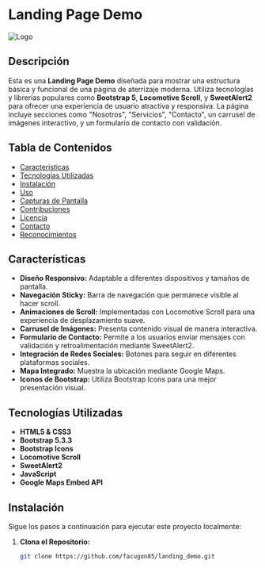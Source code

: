 # Landing Page Demo

![Logo](https://placehold.co/250x250?text=logo)

## Descripción

Esta es una **Landing Page Demo** diseñada para mostrar una estructura básica y funcional de una página de aterrizaje moderna. Utiliza tecnologías y librerías populares como **Bootstrap 5**, **Locomotive Scroll**, y **SweetAlert2** para ofrecer una experiencia de usuario atractiva y responsiva. La página incluye secciones como "Nosotros", "Servicios", "Contacto", un carrusel de imágenes interactivo, y un formulario de contacto con validación.

## Tabla de Contenidos

- [Características](#características)
- [Tecnologías Utilizadas](#tecnologías-utilizadas)
- [Instalación](#instalación)
- [Uso](#uso)
- [Capturas de Pantalla](#capturas-de-pantalla)
- [Contribuciones](#contribuciones)
- [Licencia](#licencia)
- [Contacto](#contacto)
- [Reconocimientos](#reconocimientos)

## Características

- **Diseño Responsivo:** Adaptable a diferentes dispositivos y tamaños de pantalla.
- **Navegación Sticky:** Barra de navegación que permanece visible al hacer scroll.
- **Animaciones de Scroll:** Implementadas con Locomotive Scroll para una experiencia de desplazamiento suave.
- **Carrusel de Imágenes:** Presenta contenido visual de manera interactiva.
- **Formulario de Contacto:** Permite a los usuarios enviar mensajes con validación y retroalimentación mediante SweetAlert2.
- **Integración de Redes Sociales:** Botones para seguir en diferentes plataformas sociales.
- **Mapa Integrado:** Muestra la ubicación mediante Google Maps.
- **Iconos de Bootstrap:** Utiliza Bootstrap Icons para una mejor presentación visual.

## Tecnologías Utilizadas

- **HTML5 & CSS3**
- **Bootstrap 5.3.3**
- **Bootstrap Icons**
- **Locomotive Scroll**
- **SweetAlert2**
- **JavaScript**
- **Google Maps Embed API**

## Instalación

Sigue los pasos a continuación para ejecutar este proyecto localmente:

1. **Clona el Repositorio:**

   ```bash
   git clone https://github.com/facugon85/landing_demo.git
